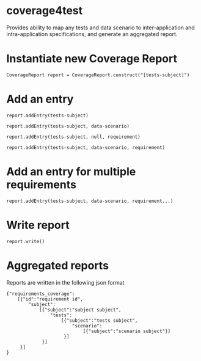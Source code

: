 # coverage4test
Provides ability to map any tests and data scenario to inter-application and intra-application specifications, and generate an aggregated report.

# Instantiate new Coverage Report
`CoverageReport report = CoverageReport.construct("[tests-subject]")`

# Add an entry
    report.addEntry(tests-subject)

    report.addEntry(tests-subject, data-scenario)

    report.addEntry(tests-subject, null, requirement)

    report.addEntry(tests-subject, data-scenario, requirement)

# Add an entry for multiple requirements
    report.addEntry(tests-subject, data-scenario, requirement...)

# Write report
`report.write()`

# Aggregated reports
Reports are written in the following json format

    {"requirements_coverage":
        [{"id":"requirement id", 
            "subject":
                [{"subject":"subject subject", 
                    "tests":
                        [{"subject":"tests subject", 
                            "scenario":
                                [{"subject":"scenario subject"}]
                         }]
                 }]
         }]
    }